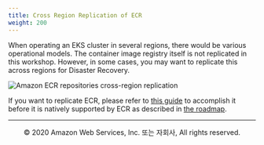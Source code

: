```yaml
---
title: Cross Region Replication of ECR
weight: 200
---
```




When operating an EKS cluster in several regions, there would be various operational models.
The container image registry itself is not replicated in this workshop. However, in some cases, you may want to replicate this across regions for Disaster Recovery.

![Amazon ECR repositories cross-region replication](https://github.com/aws-samples/amazon-ecr-cross-region-replication/raw/master/ecr-replication.png)


If you want to replicate ECR, please refer to [this guide](https://github.com/aws-samples/amazon-ecr-cross-region-replication) to accomplish it before it is natively supported by ECR as described in [the roadmap](https://github.com/aws/containers-roadmap/issues/140).




---
<p align="center">
© 2020 Amazon Web Services, Inc. 또는 자회사, All rights reserved.
</p>
